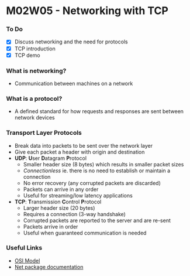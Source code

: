 # M02W05 - Networking with TCP

### To Do
- [x] Discuss networking and the need for protocols
- [x] TCP introduction
- [x] TCP demo

### What is networking?
- Communication between machines on a network

### What is a protocol?
- A defined standard for how requests and responses are sent between network devices

### Transport Layer Protocols
- Break data into packets to be sent over the network layer
- Give each packet a header with origin and destination
- **UDP**: **U**ser **D**atagram **P**rotocol
  - Smaller header size (8 bytes) which results in smaller packet sizes
  - _Connectionless_ ie. there is no need to establish or maintain a connection
  - No error recovery (any corrupted packets are discarded)
  - Packets can arrive in any order
  - Useful for streaming/low latency applications
- **TCP**: **T**ransmission **C**ontrol **P**rotocol
  - Larger header size (20 bytes)
  - Requires a connection (3-way handshake)
  - Corrupted packets are reported to the server and are re-sent
  - Packets arrive in order
  - Useful when guaranteed communication is needed

### Useful Links
* [OSI Model](https://en.wikipedia.org/wiki/OSI_model)
* [Net package documentation](https://nodejs.org/api/net.html)
